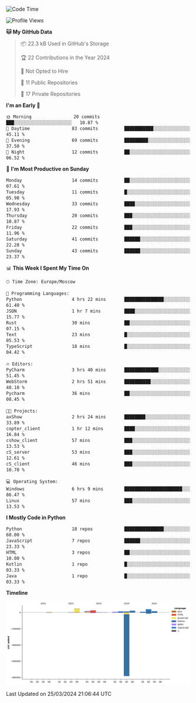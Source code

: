 <!--START_SECTION:waka-->
![Code Time](http://img.shields.io/badge/Code%20Time-230%20hrs%2050%20mins-blue)

![Profile Views](http://img.shields.io/badge/Profile%20Views-19-blue)

**🐱 My GitHub Data** 

> 📦 22.3 kB Used in GitHub's Storage 
 > 
> 🏆 22 Contributions in the Year 2024
 > 
> 🚫 Not Opted to Hire
 > 
> 📜 11 Public Repositories 
 > 
> 🔑 17 Private Repositories 
 > 
**I'm an Early 🐤** 

```text
🌞 Morning                20 commits          ███░░░░░░░░░░░░░░░░░░░░░░   10.87 % 
🌆 Daytime                83 commits          ███████████░░░░░░░░░░░░░░   45.11 % 
🌃 Evening                69 commits          █████████░░░░░░░░░░░░░░░░   37.50 % 
🌙 Night                  12 commits          ██░░░░░░░░░░░░░░░░░░░░░░░   06.52 % 
```
📅 **I'm Most Productive on Sunday** 

```text
Monday                   14 commits          ██░░░░░░░░░░░░░░░░░░░░░░░   07.61 % 
Tuesday                  11 commits          █░░░░░░░░░░░░░░░░░░░░░░░░   05.98 % 
Wednesday                33 commits          ████░░░░░░░░░░░░░░░░░░░░░   17.93 % 
Thursday                 20 commits          ███░░░░░░░░░░░░░░░░░░░░░░   10.87 % 
Friday                   22 commits          ███░░░░░░░░░░░░░░░░░░░░░░   11.96 % 
Saturday                 41 commits          ██████░░░░░░░░░░░░░░░░░░░   22.28 % 
Sunday                   43 commits          ██████░░░░░░░░░░░░░░░░░░░   23.37 % 
```


📊 **This Week I Spent My Time On** 

```text
🕑︎ Time Zone: Europe/Moscow

💬 Programming Languages: 
Python                   4 hrs 22 mins       ███████████████░░░░░░░░░░   61.40 % 
JSON                     1 hr 7 mins         ████░░░░░░░░░░░░░░░░░░░░░   15.77 % 
Rust                     30 mins             ██░░░░░░░░░░░░░░░░░░░░░░░   07.15 % 
Text                     23 mins             █░░░░░░░░░░░░░░░░░░░░░░░░   05.53 % 
TypeScript               18 mins             █░░░░░░░░░░░░░░░░░░░░░░░░   04.42 % 

🔥 Editors: 
PyCharm                  3 hrs 40 mins       █████████████░░░░░░░░░░░░   51.45 % 
WebStorm                 2 hrs 51 mins       ██████████░░░░░░░░░░░░░░░   40.10 % 
Pycharm                  36 mins             ██░░░░░░░░░░░░░░░░░░░░░░░   08.45 % 

🐱‍💻 Projects: 
axShow                   2 hrs 24 mins       ████████░░░░░░░░░░░░░░░░░   33.89 % 
copter_client            1 hr 12 mins        ████░░░░░░░░░░░░░░░░░░░░░   16.84 % 
cshow_client             57 mins             ███░░░░░░░░░░░░░░░░░░░░░░   13.53 % 
cS_server                53 mins             ███░░░░░░░░░░░░░░░░░░░░░░   12.61 % 
cS_client                46 mins             ███░░░░░░░░░░░░░░░░░░░░░░   10.78 % 

💻 Operating System: 
Windows                  6 hrs 9 mins        ██████████████████████░░░   86.47 % 
Linux                    57 mins             ███░░░░░░░░░░░░░░░░░░░░░░   13.53 % 
```

**I Mostly Code in Python** 

```text
Python                   18 repos            ███████████████░░░░░░░░░░   60.00 % 
JavaScript               7 repos             ██████░░░░░░░░░░░░░░░░░░░   23.33 % 
HTML                     3 repos             ██░░░░░░░░░░░░░░░░░░░░░░░   10.00 % 
Kotlin                   1 repo              █░░░░░░░░░░░░░░░░░░░░░░░░   03.33 % 
Java                     1 repo              █░░░░░░░░░░░░░░░░░░░░░░░░   03.33 % 
```



**Timeline**

![Lines of Code chart](https://raw.githubusercontent.com/adlemx/adlemx/main/assets/bar_graph.png)


 Last Updated on 25/03/2024 21:06:44 UTC
<!--END_SECTION:waka-->
